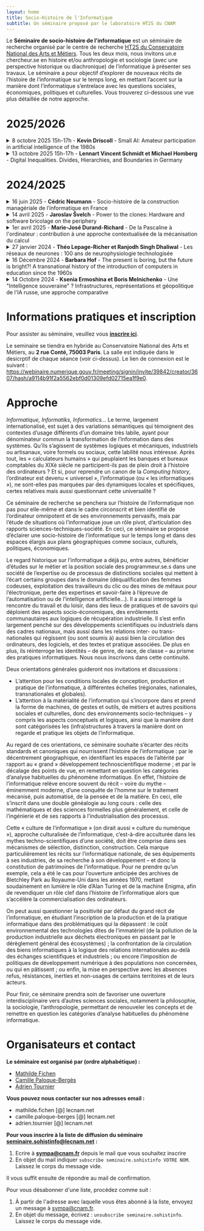 ```yaml
---
layout: home
title: Socio-Histoire de l'Informatique
subtitle: Un séminaire proposé par le laboratoire HT2S du CNAM
---
```



Le **Séminaire de socio-histoire de l'informatique** est un séminaire de recherche organisé par le centre de recherche [HT2S du Conservatoire National des Arts et Métiers](https://technique-societe.cnam.fr/histoire-des-technosciences-en-societe-ht2s--913760.kjsp). Tous les deux mois, nous invitons un.e chercheur.se en histoire et/ou anthropologie et sociologie (avec une perspective historique ou diachronique) de l’informatique à présenter ses travaux. Le séminaire a pour objectif d’explorer de nouveaux récits de l’histoire de l’informatique sur le temps long, en mettant l’accent sur la manière dont l’informatique s’entrelace avec les questions sociales, économiques, politiques et culturelles. Vous trouverez ci-dessous une vue plus détaillée de notre approche.

# 2025/2026

<details markdown="1">
  <summary markdown="span">
  8 octobre 2025 15h-17h - <strong>Kevin Driscoll</strong> - Small AI: Amateur participation in artificial intelligence of the 1980s
  </summary>
  
- [Kevin Driscoll](https://kevindriscoll.info/) est l’auteur de [The Modem World](https://modem.world/) : Une préhistoire des réseaux sociaux, co-auteur de *Minitel: Welcome to the Internet*, et responsable du [Minitel Research Lab](https://minitel.us), USA avec Julien Mailland. Il est professeur associé en études des médias à l’Université de Virginie.

> Today, artificial intelligence systems are portrayed as massive, remote, costly, and obscure. But there is nothing natural or inevitable about these characteristics. This talk will consider how microcomputer enthusiasts made sense of the 1980s artificial intelligence boom (and bust) through an exploration of hobbyist print media of the period. Beginning in the mid-1970s, an international literature of how-to books, magazine articles, and "type-in" programs promised to teach new computer owners the fundamental principles of AI through hands-on engagement with BASIC code. Recovering and re-running these materials with the help of software emulation reveals a different set of beliefs about technology and expertise than those that have come to dominate today's AI discourse. Glimpses of a "micro" AI invite us to imagine an alternative future in which AI is imminent, affordable, accessible, and comprehensible to expert and non-expert computer users alike.

Localisation : 2 rue Conté, 75003, Paris - Salle 30 -1 21

</details>

<details markdown="1">
  <summary markdown="span"> 
  13 octobre 2025 15h-17h - <strong>Lennart Vincent Schmidt et Michael Homberg</strong> - Digital Inequalities. Divides, Hierarchies, and Boundaries in Germany
  </summary>
  
- [Lennart Vincent Schmidt](https://zzf-potsdam.de/institut/personen/mitarbeiter_innen/lennart-v-schmidt) - Chercheur doctoral, Leibniz Center for Contemporary History, Potsdam
- [Michael Homberg](https://zzf-potsdam.de/en/institution/people/staff/michael-homberg) - Assistant Professor, Leibniz Center for Contemporary History, Potsdam

> This lecture examines how digitalization, often portrayed as a narrative of modernization and emancipation, has also generated new forms of social stratification. From the 1970s onwards, computer technologies reshaped work, education, governance, and migration regimes in ways that reinforced divides, hierarchies, and boundaries within society. Building on the broader research agenda of Digital Inequalities, the talk highlights the ambivalences of the “digital society” by tracing both the promises of inclusion and the mechanisms of exclusion. In this context, the idea of Digital Borders illustrates how the computerization of migration control has transformed mobility into data, contributing to the reproduction of inequalities in Germany and Europe.

Localisation : 2 rue Conté, 75003, Paris - Salle 30 -1 24
</details>


# 2024/2025

<details markdown="1">
  <summary markdown="span"> 
  16 juin 2025 - <strong>Cédric Neumann</strong> - Socio-histoire de la construction managériale de l’informatique en France
  </summary>
  
- [Cédric Neumann](https://technique-societe.cnam.fr/neumann-cedric-1143977.kjsp) - CNAM, HT2S
- Discutant : [Pierre Labardin](https://iae.univ-larochelle.fr/liae-la-rochelle/organisation/) - La Rochelle Université

> La socio-histoire a été définie par G. Noiriel comme l’utilisation d’outils conceptuels de la sociologie dans les enquêtes historiques dans le but de dénaturaliser les relations de pouvoir en retraçant leur genèse et leurs origines occultées. L’omniprésence actuelle des outils numérique et la manière dont elle peut affecter des relations de pouvoir – entre l’Etat et les entreprises ou encore entre salariés par la redéfinition du travail par exemple – n’a été que peu l’objet d’une socio-histoire entendue au sens strict.  En effet, les recherches françaises de sciences sociales ont peu étudié la question du passage de la mécanographie à l’informatique. Cette ignorance de l’informatique qualifiée rétrospectivement de « lourde » a conduit réciproquement à accorder une importance réduite aux utilisations managériales de l’informatique qui se sont constituées dans les années 1960. En effet, d’une part, l’utilisation des ordinateurs dans des tâches de gestion a conduit à une extension de leur marché, d’autre part, à la fin des années 1950 et au début des années 1960, les ordinateurs ont d’abord été conçus comme de nouvelles machines mécanographiques, puis sont apparus comme un phénomène nouveau, « l’informatique », défini par des propriétés managériales opposés à celles de la mécanographie. Ce travail de définition a conduit à la création de nouvelles équivalences entre les machines et le management dont le produit, l’informatique telle qu’elle est entendue par des managers, naturalise des politiques managériales en les faisant dériver d’une nécessité technique. Ces équivalences constituent toujours le cadre d’appréhension actuel du numérique qui s’est donc construit dans les années 1960 autour du passage, dans le domaine de la gestion, des machines classiques (grands ensembles à cartes perforées, machines comptables) aux premiers ordinateurs. En m’appuyant sur mes recherches je voudrais donc montrer dans cette communication qu’une socio-histoire de l’informatique doit réévaluer l’importance du management dans la généralisation de l’informatique et dans l’émergence des utilisateurs individuels. En effet, dans ce cadre de recherches, l’oubli des origines du numérique conduit à sa réification. Cette réévaluation doit, par ailleurs, poser la question des modalités de circulation et d’intériorisation de ces thématiques managériales. Pour cela j’aborderai trois points qui me semblent importants dans une perspective de socio-histoire de l’information. D’abord, l’association des ordinateurs à une gouvernementalité différente des machines classiques de la mécanographie. C’est cette gouvernementalité basée, sur l’anticipation, la flexibilité, la souplesse et non la productivité qui est au fondement de la conception managériale de l’informatique. Ensuite, une analyse du rôle des SSII dans la mise en forme managériale de l’informatique afin de donner une perspective historique à l’externalisation informatique que des analyses en termes de capitalisme de plateforme tendent à effacer en se focalisant sur incarnation technologique plutôt que sur l’analyse des processus sociaux dans laquelle elle s’inscrit. Enfin, j’examinerai les interactions entre la construction managériale de l’informatique et sa construction disciplinaire. En effet, les milieux managériaux ont revendiqué une prise en charge de la formation des informaticiens par l’enseignement supérieur tout en critiquant les contenus universitaires de l’enseignement de l’informatique. Ainsi, durant les années 1970, la politique de formation à l’informatique a tenté sans succès d’imposer l’informatique de gestion comme domaine hégémonique de l’informatique.
</details>


<details markdown="1">
  <summary markdown="span"> 
  14 avril 2025 - <strong>Jaroslav Švelch</strong> - Power to the clones: Hardware and software bricolage on the periphery
  </summary>
  
- [Jaroslav Švelch](http://svelch.com/) - Charles University (Prague) 
- Discutant : [Kévin Limonier](https://www.geopolitique.net/our_team/kevin-limonier/) - Université Paris-8 & Institut Français de Géopolitique

> This talk will address the specifics of computing practices (both amateur and professional) in peripheral contexts. Its aim is to lift “clones”, “ports” and other “bastard” hardware and software artifacts from relative obscurity and derision up to the focus of the history of computing. I will approach the topic revisiting the classic concept of bricoleur, introduced by Lévi-Strauss as a counterpoint to engineer. Bricoleur makes do with the resources that are at hand, and that is one of the reasons why hobby computing and homebrew programming have played such important roles in peripheral contexts with limited access to resources and components, such as in the 1980s Soviet bloc. The chapter will use examples from 1980s Czechoslovakia, specifically the local efforts to design and build first mainframes and then microcomputers without using any unavailable Western-manufactured components, or the clones and conversions of Western games for domestic or domestically available hardware. I will argue that clones required considerable ingenuity and effort to make, and that they have made important contributions to the proliferation of computer technology and literacy in regions like Eastern Europe. The talk is based on Švelch’s chapter from the book Abstractions and Embodiments: New Histories of Computing and Society, edited by Janet Abbate and Stephanie Dick.
</details>

<details markdown="1">
  <summary markdown="span"> 
  1er avril 2025 - <strong>Marie-José Durand-Richard</strong> - De la Pascaline à l'ordinateur : contribution à une approche contextualisée de la mécanisation du calcul 
  </summary>
  
- [Marie-José Durand-Richard](http://www.sphere.univ-paris-diderot.fr/spip.php?article90&lang=fr) - Paris 8 Vincennes Saint-Denis, SPHERE
- Discutant : [Loïc Petitgirard](https://technique-societe.cnam.fr/petitgirard-loic-630656.kjsp) - CNAM,HT2S

Séance co-organisée avec le [Séminaire d'Histoire d'Informatique du Musée des Arts et Métiers](https://museeinfo.cnam.fr/seminaires/). 

  > De nombreux instruments et machines, souvent élaborés en marge du milieu académique, ont jalonné la mécanisation du calcul jusqu'à l'ordinateur. Aussi bien leur conception que leur fabrication ont mobilisé bien d'autres acteurs que les seuls mathématiciens : artisans, ingénieurs, physiciens. Et ces recherches collectives ont dû susciter un intérêt socio-politique suffisant pour décider de leur financement. Les transferts et synthèses de savoirs que suppose cette matérialisation du calcul va de pair avec une complexification des rapports professionnels entre ces différentes catégories d'acteurs. Je me propose d'en analyser l'évolution à partir de certains exemples significatifs – dont la machine de Blaise Pascal (1623-1662), la machine analytique de Charles Babbage (1791-1871), l'analyseur différentiel de Vannevar Bush (1890-1974), et les premiers prototypes d'ordinateur.
</details>

<details markdown="1">
  <summary markdown="span">
  27 janvier 2024 - <strong>Théo Lepage-Richer et Ranjodh Singh Dhaliwal</strong> - Les réseaux de neurones : 100 ans de neurophysiologie technologisée
  </summary>

- [Théo Lepage-Richer](https://www.utm.utoronto.ca/iccit/people/theo-lepage-richer), Université de Toronto (Canada) et [Ranjodh Singh Dhaliwal](https://ranjodhdhaliwal.com/), Université de Basel (Suisse)
- Discutant: [Valentin Goujon](https://medialab.sciencespo.fr/equipe/valentin-goujon/) - médialab Sciences Po 

> Bien qu’actuellement connus comme une approche statistique à l’intelligence artificielle inspirée par la biologie, les réseaux de neurones ont tout d’abord été introduits comme un modèle neuroanatomique, puis psychiatrique, visant à expliquer la différence raciale et pathologique. Matérialisés à travers des pratiques aussi variées que la coloration argentique et les politiques sanitaires coloniales, les interventions psychochirurgicales et l’électrothérapie, et finalement la simulation de neurones artificiels, les réseaux de neurones ont été expérimentalement inscrits sur certains corps afin d’établir qui—ou quoi—se qualifie comme un sujet intelligent. Dans cette présentation, Ranjodh Singh Dhaliwal et Théo Lepage-Richer revisitent cinq moments clés de l’histoire de ce modèle pour reconstruire certaines des pratiques situées, des histoires sociales, des techniques de médiation et des présupposés ontologiques qui ont influencé la transformation récente des réseaux de neurones en modèle d’apprentissage automatique. Loin de signaler la convergence de l’intelligence humaine et de l’intelligence machine, les réseaux de neurones mettent en évidence la technologisation de la neurophysiologie qui caractérise la recherche dans les champs de la neuroscience et de l’intelligence artificielle depuis plus d’un siècle. En prenant la proximité historique entre ces disciplines comme point de départ, cette présentation relate la façon dont la cognition en est venue à être conçue comme essentiellement computationnelle par nature, au point de soutenir une vision technologisée de la biologie, de la psychologie et de la sociabilité humaines.
</details>

<details markdown="1">
  <summary markdown="span">
  16 Décembre 2024 - <strong>Barbara Hof</strong> - The present is boring, but the future is bright?! A transnational history of the introduction of computers in education since the 1960s
  </summary>

- [Barbara Hof](https://www.researchgate.net/profile/Barbara-Hof) - University of Lausanne (Suisse)
- Discutant : [Ronan Le Roux](https://lis.u-pec.fr/membres/membres-titulaires/le-roux-ronan) - Université Paris-Est Créteil, INSPE

> The arrival of new technologies in education has always been shaped by contradictory visions. On the one hand, technologies stoked fears of a loss of competence and the restriction of learners through behaviorist teaching systems; on the other hand, technologies were praised as a means of acquiring skills more quickly through greater individuality. The turbulent history of the slow introduction of computers in schools since the 1960s clearly demonstrates this.
As a contribution to the research seminar, this talk will address how the use of computers in education has been repeatedly touted as a breakthrough and reformer of education systems in many countries, while there has always been a mismatch between imaginaries and reality. Of particular interest are the economic and political conditions surrounding this development, as well as some of the key transnational and local actors, and the intermediaries connecting them.
Examining expectations of educational technologies helps to uncover some of the underlying assumptions that drive innovation. The talk is based on the author’s contribution to a forthcoming book chapter that will add a historical perspective to the growing critical literature questioning the futurism inherent in digital educational media.
</details>

<details markdown="1">
  <summary markdown="span">
  14 Octobre 2024 - <strong>Ksenia Ermoshina et Boris Melnichenko</strong> - Une "Intelligence souveraine" ? Infrastructures, représentations et géopolitique de l'IA russe, une approche comparative
  </summary>

- [Ksenia Ermoshina](https://cis.cnrs.fr/en/ksenia_ermoshina/) et [Boris Melnichenko](https://cis.cnrs.fr/en/boris_melnichenko/) - Centre Internet et Société, CNRS
- Discutant : [Benjamin Bürbaumer](https://www.centreemiledurkheim.fr/notre-equipe/benjamin-burbaumer/) - Sciences Po Bordeaux

> Dans le cadre du projet ANR CulturIA, cette enquête porte sur l'histoire contemporaine de l'intelligence artificielle et ses aspects socio-culturels, notamment dans le monde russophone et ses rapports à l'international. Marqué par la guerre contre l'Ukraine et les sanctions économiques, le domaine a connu une restructuration à la fois au niveau des infrastructures mais aussi au niveau des discours et représentations. L'enquête collective menée en collaboration avec Boris Melnichenko suit les russes qui créent ou utilisent les IA en exil mais aussi les ingénieurs qui travaillent pour les grandes entreprises en Russie. Dans l'esprit des STS, elle reste attentive au code et aux infrastructures et décrit les restructurations importantes des projets technologiques dans le contexte de crise géopolitique majeure. Comparant les projets en machine-learning et IA russes avec, notamment, des projets similaires issus des Etats-Unis et de la Chine, cette recherche se pose la question : peut-on parler d'une "IA à la russe" ? Existe-il des traits caractéristiques pouvant définir les façons de faire et de parler de l'IA propres à la Russie, malgré les emprunts, influences et circulations transnationales inévitables qui marquent ce domaine ?
</details>

# Informations pratiques et inscription

Pour assister au séminaire, veuillez vous **[inscrire ici](https://framaforms.org/inscription-seminaire-de-socio-histoire-de-linformatique-1757664332)**. 

Le seminaire se tiendra en hybride au Conservatoire National des Arts et Métiers, au **2 rue Conté, 75003 Paris**. La salle est indiquée dans le desicrptif de chaque séance (voir ci-dessus). 
Le lien de connexion est le suivant : https://webinaire.numerique.gouv.fr/meeting/signin/invite/39842/creator/3607/hash/a9114b91f2a5562ebf0d01309efd02715ea1f9e0. 


# Approche

_Informatique, Informatiks, Informatics..._ Le terme, largement internationalisé, est sujet à des variations sémantiques qui témoignent des contextes d’usage différents d’un domaine très labile, ayant pour dénominateur commun la transformation de l’information dans des systèmes. Qu’ils s’agissent de systèmes logiques et mécaniques, industriels ou artisanaux, voire formels ou sociaux, cette labilité nous intéresse. Après tout, les « calculateurs humains » qui peuplaient les banques et bureaux comptables du XIXè siècle ne participent-ils pas de plein droit à l’histoire des ordinateurs ? Et si, pour reprendre un canon de la _Computing history_, l’ordinateur est devenu « universel », l’informatique (ou  « les informatiques »), ne sont-elles pas marquées par des dynamiques locales et spécifiques, certes relatives mais aussi questionnant cette universalité ? 

Ce séminaire de recherche se penchera sur l’histoire de l’informatique non pas pour elle-même et dans le cadre circonscrit et bien identifié de l’ordinateur omnipotent et de ses environnements pervasifs, mais par l’étude de situations où l’informatique joue un rôle pivot, d’articulation des rapports sciences-techniques-société. En ceci, ce séminaire se propose d’éclairer une socio-histoire de l’informatique sur le temps long et dans des espaces élargis aux plans géographiques comme sociaux, culturels, politiques, économiques. 

Le regard historique sur l’informatique a déjà pu, entre autres, bénéficier d’études sur le métier et la position sociale des programmeur.se.s dans une société de l’expertise ou de processus de distinctions sociales qui mettent à l’écart certains groupes dans le domaine (déqualification des femmes codeuses, exploitation des travailleurs du clic ou des mines de métaux pour l’électronique, perte des expertises et savoir-faire à l’épreuve de l’automatisation ou de l’intelligence artificielle…). Il a aussi interrogé la rencontre du travail et du loisir, dans des lieux de pratiques et de savoirs qui déploient des aspects socio-économiques, des enrôlements communautaires aux logiques de récupération industrielle. Il s’est enfin largement penché sur des développements scientifiques ou industriels dans des cadres nationaux, mais aussi dans les relations inter- ou trans-nationales qui régissent (ou sont soumis à) aussi bien la circulation des ordinateurs, des logiciels, et des textes et pratique associées. De plus en plus, ils réinterroge les identités – de genre, de race, de classe – au prisme des pratiques informatiques. Nous nous inscrivons dans cette continuité.

Deux orientations générales guideront nos invitations et discussions :
- L’attention pour les conditions locales de conception, production et pratique de l’informatique, à différentes échelles (régionales, nationales, transnationales et globales).
-	L’attention à la matérialité de l’information qui s’incorpore dans et prend la forme de machines, de gestes et outils, de métiers et autres positions sociales et culturelles, donc des environnements socio-techniques – y compris les aspects conceptuels et logiques, ainsi que la manière dont sont catégorisées les (infra)structures à travers la manière dont on regarde et pratique les objets de l’informatique.
  
Au regard de ces orientations, ce séminaire souhaite s’écarter des récits standards et canoniques qui nourrissent l’histoire de l’informatique : par le décentrement géographique, en identifiant les espaces de l’altérité par rapport au « grand » développement technoscientifique moderne ; et par le décalage des points de vue, en remettant en question les catégories d’analyse habituelles du phénomène informatique. En effet, l’histoire de l’informatique relève encore souvent du récit – voire du mythe – éminemment moderne, d’une conquête de l’homme sur le traitement mécanisé, puis automatisé, de la pensée et de la matière. En ceci, elle s’inscrit dans une double généalogie au long cours : celle des mathématiques et des sciences formelles plus généralement, et celle de l’ingénierie et de ses rapports à l’industrialisation des processus. 

Cette « culture de l’informatique » (on dirait aussi « culture du numérique »), approche culturalisée de l’informatique, c’est-à-dire acculturée dans les mythes techno-scientifiques d’une société, doit être comprise dans ses mécanismes de sélection, distinction, construction. Cela marque particulièrement les récits sur l’informatique nationale, de ses équipements à ses industries, de sa recherche à son développement – et donc la constitution de patrimoines de l’informatique. Pour ne prendre qu’un exemple, cela a été le cas pour l’ouverture anticipée des archives de Bletchley Park au Royaume-Uni dans les années 1970, mettant soudainement en lumière le rôle d’Alan Turing et de la machine Enigma, afin de revendiquer un rôle clef dans l’histoire de l’informatique alors que s’accélère la commercialisation des ordinateurs. 

On peut aussi questionner la positivité par défaut du grand récit de l’informatique, en étudiant l’inscription de la production et de la pratique informatique dans des problématiques qui la dépassent : le coût environnemental des technologies dites de l’immatériel (de la pollution de la production industrielle aux déchets électroniques en passant par le dérèglement général des écosystèmes) ; la confrontation de la circulation des biens informatiques à la logique des relations internationales au-delà des échanges scientifiques et industriels ; ou encore l’imposition de politiques de développement numérique à des populations non concernées, ou qui en pâtissent ; ou enfin, la mise en perspective avec les absences refus, résistances, inerties et non-usages de certains territoires et de leurs acteurs.

Pour finir, ce séminaire prendra soin de favoriser une ouverture interdisciplinaire vers d’autres sciences sociales, notamment la philosophie, la sociologie, l’anthropologie, permettant de renouveler les concepts et de remettre en question les catégories d’analyse habituelles du phénomène informatique.


# Organisateurs et contact

**Le séminaire est organisé par (ordre alphabétique) :**
- [Mathilde Fichen](mathfichen@github.io)
- [Camille Paloque-Bergès](https://technique-societe.cnam.fr/camille-paloque-berges--836902.kjsp#/)
- [Adrien Tournier](https://technique-societe.cnam.fr/adrien-tournier--1455493.kjsp#/)

**Vous pouvez nous contacter sur nos adresses email :**
- mathilde.fichen [@] lecnam.net
- camille.paloque-berges [@] lecnam.net
- adrien.tournier [@] lecnam.net

**Pour vous inscrire à la liste de diffusion du séminaire seminaire.sohistinfo@lecnam.net :**
1. Ecrire à **sympa@cnam.fr** depuis le mail que vous souhaitez inscrire
2. En objet du mail indiquer `subscribe seminaire.sohistinfo VOTRE NOM`. Laissez le corps du message vide.

Il vous suffit ensuite de répondre au mail de confirmation.

Pour vous désabonner d'une liste, procédez comme suit :

1. À partir de l'adresse avec laquelle vous êtes abonné à la liste, envoyez un message à sympa@cnam.fr.
2. En objet du message, écrivez : `unsubscribe seminaire.sohistinfo`. Laissez le corps du message vide.
